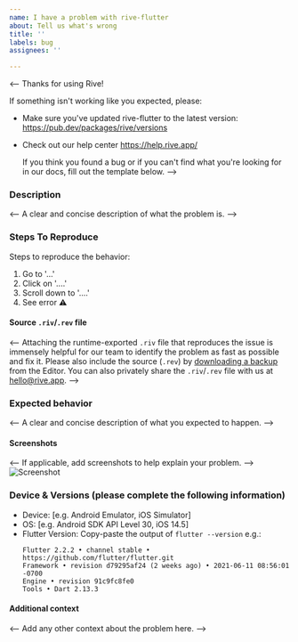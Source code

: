 ```yaml
---
name: I have a problem with rive-flutter
about: Tell us what's wrong
title: ''
labels: bug
assignees: ''

---
```


<-- Thanks for using Rive!

If something isn't working like you expected, please:
- Make sure you've updated rive-flutter to the latest version:
			https://pub.dev/packages/rive/versions
- Check out our help center
			https://help.rive.app/

   If you think you found a bug or if you can't find what you're looking for 
in our docs, fill out the template below.
-->

### Description
<-- A clear and concise description of what the problem is. -->

### Steps To Reproduce
Steps to reproduce the behavior:
1. Go to '...'
2. Click on '....'
3. Scroll down to '....'
4. See error ⚠️

#### Source `.riv`/`.rev` file
<-- 
	Attaching the runtime-exported `.riv` file that reproduces the issue is immensely helpful for our team to identify the problem as fast as possible and fix it.
	Please also include the source (`.rev`) by [downloading a backup](https://help.rive.app/editor/exporting#for-backup) from the Editor. 
	You can also privately share the `.riv`/`.rev` file with us at hello@rive.app.
-->

### Expected behavior
<-- A clear and concise description of what you expected to happen. -->

#### Screenshots
<-- If applicable, add screenshots to help explain your problem. -->
![Screenshot](url)

### Device & Versions (please complete the following information)
- Device: [e.g. Android Emulator, iOS Simulator] 
- OS: [e.g. Android SDK API Level 30, iOS 14.5]
- Flutter Version: Copy-paste the output of `flutter --version`
	e.g.:
	```
	Flutter 2.2.2 • channel stable • https://github.com/flutter/flutter.git
	Framework • revision d79295af24 (2 weeks ago) • 2021-06-11 08:56:01 -0700
	Engine • revision 91c9fc8fe0
	Tools • Dart 2.13.3
	```

#### Additional context
<-- Add any other context about the problem here. -->
